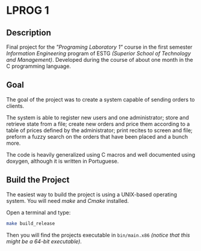 
# LPROG 1

## Description

Final project for the *"Programing Laboratory 1"* course in the first semester *Information Engineering* program of ESTG *(Superior School of Technology and Management)*.
Developed during the course of about one month in the C programming language.

## Goal

The goal of the project was to create a system capable of sending orders to clients.

The system is able to register new users and one administrator; store and retrieve state from a file; create new orders and price them according to a table of prices defined by the administrator; print recites to screen and file; preform a fuzzy search on the orders that have been placed and a bunch more.

The code is heavily generalized using C macros and well documented using doxygen, although it is written in Portuguese.

## Build the Project

The easiest way to build the project is using a UNIX-based operating system. You will need *make* and *Cmake* installed.

Open a terminal and type:

```bash
make build_release
```

Then you will find the projects executable in `bin/main.x86` *(notice that this might be a 64-bit executable)*.
